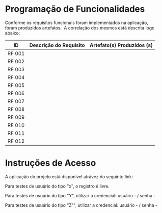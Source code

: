 # Programação de Funcionalidades

Conforme os requisitos funcionais foram implementados na aplicação, foram produzidos artefatos. 
A correlação dos mesmos está descrita logo abaixo:


| **ID** 	| **Descrição do Requisito** 	| **Artefato(s) Produzidos (s)** |
|:---:	|:---:	| :---:	|
| RF 001 |  |  |
|	RF 002 |  |  |
|	RF 003 |  |  |
|	RF 004 |  |  |
|	RF 005 |  |  |
|	RF 006 |  |  |
| RF 007 |  |  |
|	RF 008 |  |  |
|	RF 009 |  |  |
|	RF 010 |  |  |
|	RF 011 |  |  |
|	RF 012 |  |  |

# Instruções de Acesso

A aplicação do projeto está disponível atrávez do seguinte link:

Para testes de usuário do tipo "x", o registro é livre.

Para testes de usuário do tipo "Y", utilizar a credencial: usuário -  / senha - 

Para testes de usuário do tipo "Z"", utilizar a credencial: usuário -  / senha - 
